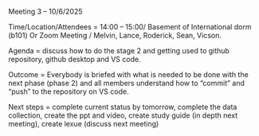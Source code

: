 Meeting 3 – 10/6/2025
	
Time/Location/Attendees  = 14:00 – 15:00/ Basement of International dorm (b101) Or Zoom Meeting  / Melvin, 	Lance, Roderick, Sean, Vicson.
	
Agenda 	= discuss how to do the stage 2 and getting used to github repository, github desktop and VS code. 
	
Outcome 	= Everybody is briefed with what is needed to be done with the next phase (phase 2) and all members understand how to “commit” and “push” to the repository on VS code. 
	
Next 	steps =  complete current status by tomorrow, complete the data collection, create the ppt and video, create study guide (in depth next meeting), create lexue (discuss next meeting)